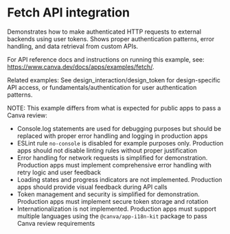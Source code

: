 # Fetch API integration

Demonstrates how to make authenticated HTTP requests to external backends using user tokens. Shows proper authentication patterns, error handling, and data retrieval from custom APIs.

For API reference docs and instructions on running this example, see: https://www.canva.dev/docs/apps/examples/fetch/.

Related examples: See design_interaction/design_token for design-specific API access, or fundamentals/authentication for user authentication patterns.

NOTE: This example differs from what is expected for public apps to pass a Canva review:

- Console.log statements are used for debugging purposes but should be replaced with proper error handling and logging in production apps
- ESLint rule `no-console` is disabled for example purposes only. Production apps should not disable linting rules without proper justification
- Error handling for network requests is simplified for demonstration. Production apps must implement comprehensive error handling with retry logic and user feedback
- Loading states and progress indicators are not implemented. Production apps should provide visual feedback during API calls
- Token management and security is simplified for demonstration. Production apps must implement secure token storage and rotation
- Internationalization is not implemented. Production apps must support multiple languages using the `@canva/app-i18n-kit` package to pass Canva review requirements

